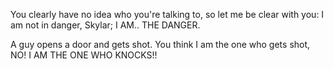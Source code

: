 You clearly have no idea who you're talking to, so let me be clear with you: I am not in danger, Skylar; I AM.. THE DANGER. 

A guy opens a door and gets shot. You think I am the one who gets shot, NO! 
I AM THE ONE WHO KNOCKS!!
